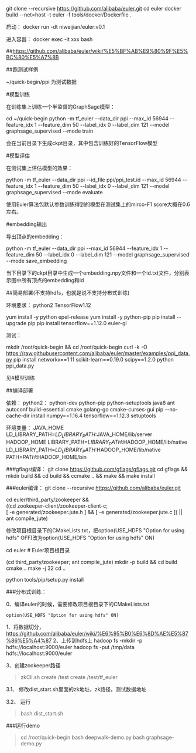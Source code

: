 git clone --recursive https://github.com/alibaba/euler.git
cd euler
docker build --net=host -t euler -f tools/docker/Dockerfile .

启动：
docker run -dt niweijian/euler:v0.1

进入容器：
docker exec -it xxx bash


##https://github.com/alibaba/euler/wiki/%E5%BF%AB%E9%80%9F%E5%BC%80%E5%A7%8B

##跑测试样例

~/quick-begin/ppi 为测试数据

#模型训练

在训练集上训练一个半监督的GraphSage模型：

cd ~/quick-begin
python -m tf_euler --data_dir ppi --max_id 56944 --feature_idx 1 --feature_dim 50 --label_idx 0 --label_dim 121 --model graphsage_supervised --mode train

会在当前目录下生成ckpt目录，其中包含训练好的TensorFlow模型


#模型评估

在测试集上评估模型的效果：

python -m tf_euler --data_dir ppi --id_file ppi/ppi_test.id --max_id 56944 --feature_idx 1 --feature_dim 50 --label_idx 0 --label_dim 121 --model graphsage_supervised --mode evaluate


使用Euler算法包默认参数训练得到的模型在测试集上的mirco-F1 score大概在0.6左右。


#embedding输出

导出顶点的embedding：

python -m tf_euler --data_dir ppi --max_id 56944 --feature_idx 1 --feature_dim 50 --label_idx 0 --label_dim 121 --model graphsage_supervised --mode save_embedding


当下目录下的ckpt目录中生成一个embedding.npy文件和一个id.txt文件，分别表示图中所有顶点的embedding和id


##简易部署(不支持hdfs，也就是说不支持分布式训练)

环境要求：
python2
TensorFlow1.12

yum install -y python epel-release 
yum install -y python-pip
pip install --upgrade pip
pip install tensorflow==1.12.0 euler-gl

测试：

mkdir /root/quick-begin && cd /root/quick-begin
curl -k -O https://raw.githubusercontent.com/alibaba/euler/master/examples/ppi_data.py
pip install networkx==1.11 scikit-learn==0.19.0 scipy==1.2.0
python ppi_data.py

见#模型训练

##编译部署

依赖：
python2： python-dev python-pip python-setuptools
java8
ant autoconf build-essential cmake golang-go cmake-curses-gui
pip --no-cache-dir install numpy==1.16.4 tensorflow==1.12.3 setuptools

环境变量：
JAVA_HOME
LD_LIBRARY_PATH=$LD_LIBRARY_PATH:$JAVA_HOME/lib/server
HADOOP_HOME
LIBRARY_PATH=$LIBRARY_PATH:$HADOOP_HOME/lib/native
LD_LIBRARY_PATH=$LD_LIBRARY_PATH:$HADOOP_HOME/lib/native
PATH=$PATH:$HADOOP_HOME/bin


###gflags编译：
git clone https://github.com/gflags/gflags.git
cd gflags && mkdir build && cd build && ccmake .. && make && make install

###euler编译：
git clone --recursive https://github.com/alibaba/euler.git

cd euler/third_party/zookeeper && \
    ((cd zookeeper-client/zookeeper-client-c; \
      [ -e generated/zookeeper.jute.h ] && [ -e generated/zookeeper.jute.c ]) || \
     ant compile_jute)

修改项目根目录下的CMakeLists.txt，把option(USE_HDFS "Option for using hdfs" OFF)改为option(USE_HDFS "Option for using hdfs" ON)

cd euler # Euler项目根目录

(cd third_party/zookeeper; ant compile_jute)
mkdir -p build && cd build
cmake ..
make -j 32
cd ..

python tools/pip/setup.py install


###分布式训练：

0、编译euler的时候，需要修改项目根目录下的CMakeLists.txt
```
option(USE_HDFS "Option for using hdfs" ON)
```

1、将数据切分，https://github.com/alibaba/euler/wiki/%E6%95%B0%E6%8D%AE%E5%87%86%E5%A4%87
2、上传到hdfs上
hadoop fs -mkdir -p hdfs://localhost:9000/euler
hadoop fs -put /tmp/data hdfs://localhost:9000/euler

3、创建zookeeper路径
>zkCli.sh
>create /test
>create /test/tf_euler

3.1、 修改dist_start.sh里面的zk地址，zk路径，测试数据地址

3.2、 运行
>bash dist_start.sh


###运行demo

>cd /root/quick-begin
>bash deepwalk-demo.py
>bash graphsage-demo.py




